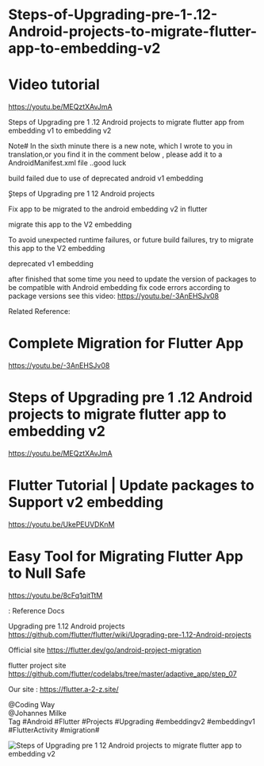 # Steps-of-Upgrading-pre-1-.12-Android-projects-to-migrate-flutter-app-to-embedding-v2

# Video tutorial 
https://youtu.be/MEQztXAvJmA

Steps of Upgrading pre 1 .12 Android projects to migrate flutter app from embedding v1 to embedding v2 

Note#
In the sixth minute there is a new note, which I wrote to you in translation,or you find it in the comment below , please add it to a AndroidManifest.xml file ..good luck

build failed due to use of deprecated android v1 embedding

ٍSteps of  Upgrading pre 1 12 Android projects

Fix app to be migrated to the android embedding v2 in flutter 

 migrate this app to the V2 embedding

To avoid unexpected runtime failures, or future build failures, try to migrate this app to the V2 embedding

deprecated v1 embedding

after finished that some time you need to update the version of packages to be compatible with Android embedding  fix code errors according to package versions see this video: https://youtu.be/-3AnEHSJv08


Related Reference:

# Complete Migration for Flutter App
https://youtu.be/-3AnEHSJv08

# Steps of Upgrading pre 1 .12 Android projects to migrate flutter app to embedding v2
https://youtu.be/MEQztXAvJmA

# Flutter Tutorial | Update packages to Support v2 embedding
https://youtu.be/UkePEUVDKnM

# Easy Tool for Migrating Flutter App  to Null Safe
https://youtu.be/8cFq1qitTtM

: Reference Docs

Upgrading pre 1.12 Android projects
https://github.com/flutter/flutter/wiki/Upgrading-pre-1.12-Android-projects

Official site
https://flutter.dev/go/android-project-migration


flutter project site
https://github.com/flutter/codelabs/tree/master/adaptive_app/step_07

Our site :
https://flutter.a-2-z.site/

 @Coding Way  
 @Johannes Milke  
Tag
#Android #Flutter #Projects #Upgrading #embeddingv2 #embeddingv1
#FlutterActivity  #migration#



![Steps of Upgrading pre 1  12 Android projects to migrate flutter app to embedding v2](https://user-images.githubusercontent.com/69330783/200015360-c29fe97e-23c8-4d58-98c9-212cb8eb47dd.jpg)





